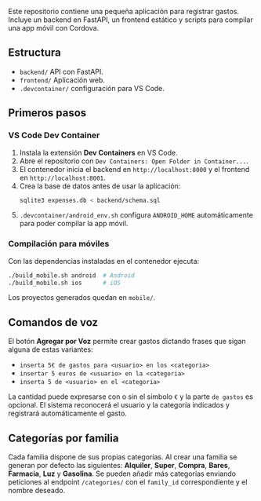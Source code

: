 Este repositorio contiene una pequeña aplicación para registrar gastos. Incluye un backend en FastAPI, un frontend estático y scripts para compilar una app móvil con Cordova.

## Estructura
- `backend/` API con FastAPI.
- `frontend/` Aplicación web.
- `.devcontainer/` configuración para VS Code.

## Primeros pasos

### VS Code Dev Container
1. Instala la extensión **Dev Containers** en VS Code.
2. Abre el repositorio con `Dev Containers: Open Folder in Container...`.
3. El contenedor inicia el backend en `http://localhost:8000` y el frontend en `http://localhost:8001`.
4. Crea la base de datos antes de usar la aplicación:
   ```bash
   sqlite3 expenses.db < backend/schema.sql
   ```
5. `.devcontainer/android_env.sh` configura `ANDROID_HOME` automáticamente para poder compilar la app móvil.

### Compilación para móviles
Con las dependencias instaladas en el contenedor ejecuta:
```bash
./build_mobile.sh android  # Android
./build_mobile.sh ios      # iOS
```
Los proyectos generados quedan en `mobile/`.

## Comandos de voz

El botón **Agregar por Voz** permite crear gastos dictando frases que sigan
alguna de estas variantes:

- `inserta 5€ de gastos para <usuario> en los <categoria>`
- `insertar 5 euros de <usuario> en la <categoria>`
- `inserta 5 de <usuario> en el <categoria>`

La cantidad puede expresarse con o sin el símbolo `€` y la parte `de gastos`
es opcional. El sistema reconocerá el usuario y la categoría indicados y
registrará automáticamente el gasto.

## Categorías por familia

Cada familia dispone de sus propias categorías. Al crear una familia se
generan por defecto las siguientes: **Alquiler**, **Super**, **Compra**,
**Bares**, **Farmacia**, **Luz** y **Gasolina**. Se pueden añadir más categorías
enviando peticiones al endpoint `/categories/` con el `family_id`
correspondiente y el nombre deseado.

